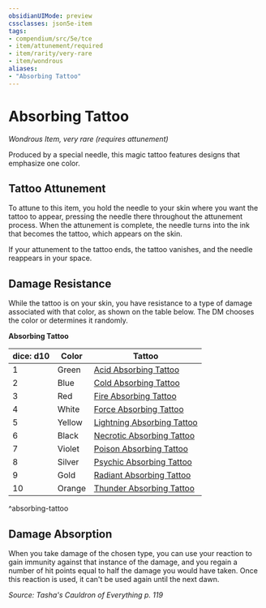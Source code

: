 ```yaml
---
obsidianUIMode: preview
cssclasses: json5e-item
tags:
- compendium/src/5e/tce
- item/attunement/required
- item/rarity/very-rare
- item/wondrous
aliases: 
- "Absorbing Tattoo"
---
```

# Absorbing Tattoo
*Wondrous Item, very rare (requires attunement)*  


Produced by a special needle, this magic tattoo features designs that emphasize one color.

## Tattoo Attunement

To attune to this item, you hold the needle to your skin where you want the tattoo to appear, pressing the needle there throughout the attunement process. When the attunement is complete, the needle turns into the ink that becomes the tattoo, which appears on the skin.

If your attunement to the tattoo ends, the tattoo vanishes, and the needle reappears in your space.

## Damage Resistance

While the tattoo is on your skin, you have resistance to a type of damage associated with that color, as shown on the table below. The DM chooses the color or determines it randomly.

**Absorbing Tattoo**

| dice: d10 | Color | Tattoo |
|-----------|-------|--------|
| 1 | Green | [Acid Absorbing Tattoo](4-Resources/Compendium/items/acid-absorbing-tattoo-tce.md) |
| 2 | Blue | [Cold Absorbing Tattoo](4-Resources/Compendium/items/cold-absorbing-tattoo-tce.md) |
| 3 | Red | [Fire Absorbing Tattoo](4-Resources/Compendium/items/fire-absorbing-tattoo-tce.md) |
| 4 | White | [Force Absorbing Tattoo](4-Resources/Compendium/items/force-absorbing-tattoo-tce.md) |
| 5 | Yellow | [Lightning Absorbing Tattoo](4-Resources/Compendium/items/lightning-absorbing-tattoo-tce.md) |
| 6 | Black | [Necrotic Absorbing Tattoo](4-Resources/Compendium/items/necrotic-absorbing-tattoo-tce.md) |
| 7 | Violet | [Poison Absorbing Tattoo](4-Resources/Compendium/items/poison-absorbing-tattoo-tce.md) |
| 8 | Silver | [Psychic Absorbing Tattoo](4-Resources/Compendium/items/psychic-absorbing-tattoo-tce.md) |
| 9 | Gold | [Radiant Absorbing Tattoo](4-Resources/Compendium/items/radiant-absorbing-tattoo-tce.md) |
| 10 | Orange | [Thunder Absorbing Tattoo](4-Resources/Compendium/items/thunder-absorbing-tattoo-tce.md) |
^absorbing-tattoo

## Damage Absorption

When you take damage of the chosen type, you can use your reaction to gain immunity against that instance of the damage, and you regain a number of hit points equal to half the damage you would have taken. Once this reaction is used, it can't be used again until the next dawn.

*Source: Tasha's Cauldron of Everything p. 119*